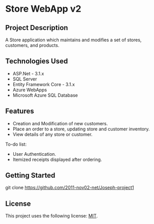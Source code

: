 # Store WebApp v2

## Project Description

A Store application which maintains and modifies a set of stores, customers, and products. 

## Technologies Used

* ASP.Net - 3.1.x
* SQL Server
* Entity Framework Core - 3.1.x
* Azure WebApps
* Microsoft Azure SQL Database

## Features

* Creation and Modification of new customers.
* Place an order to a store, updating store and customer inventory.
* View details of any store or customer.

To-do list:
* User Authentication.
* Itemized receipts displayed after ordering.

## Getting Started
   
git clone https://github.com/2011-nov02-net/Joseph-project1


## License

This project uses the following license: [MIT](<link>).

